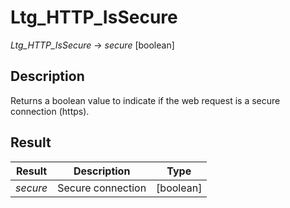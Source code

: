 ﻿ <!--
    Ltg_HTTP_IsSecure -> secure [boolean]
        
    Returns a boolean value to indicate if the web request is a secure connection (https).
 -->
 
# Ltg_HTTP_IsSecure

*Ltg_HTTP_IsSecure* -> _secure_ [boolean]

## Description

Returns a boolean value to indicate if the web request is a secure connection (https).

## Result

 Result         | Description                       | Type
------------    |-------------                      |-------------
*secure*        | Secure connection                 | [boolean]
